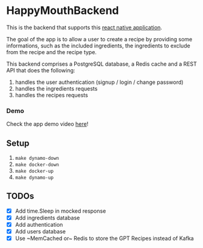 # HappyMouthBackend

This is the backend that supports this [react native application](https://github.com/rubengomes8/HappyMouth). 

The goal of the app is to allow a user to create a recipe by providing some informations, such as the included ingredients, the ingredients to exclude from the recipe and the recipe type. 

This backend comprises a PostgreSQL database, a Redis cache and a REST API that does the following:
1. handles the user authentication (signup / login / change password)
2. handles the ingredients requests
3. handles the recipes requests


### Demo
Check the app demo video [here](quick_demo.mov)!

## Setup
1. `make dynamo-down`
2. `make docker-down`
3. `make docker-up`
4. `make dynamo-up`

## TODOs
- [x] Add time.Sleep in mocked response
- [x] Add ingredients database
- [x] Add authentication
- [x] Add users database
- [x] Use ~MemCached or~ Redis to store the GPT Recipes instead of Kafka
